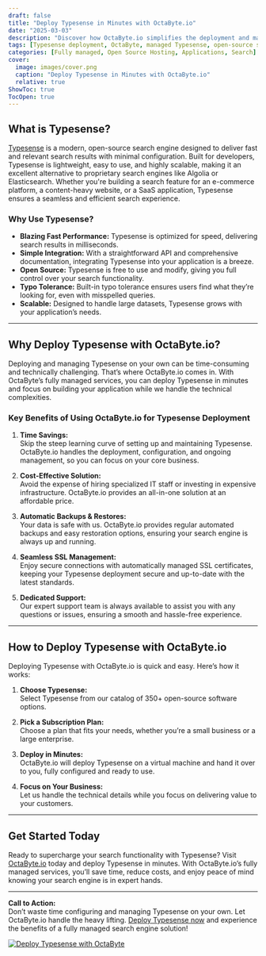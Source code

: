 ```yaml
---
draft: false
title: "Deploy Typesense in Minutes with OctaByte.io"
date: "2025-03-03"
description: "Discover how OctaByte.io simplifies the deployment and management of Typesense, a powerful open-source search engine. Save time, reduce costs, and enjoy seamless integration with OctaByte's fully managed services."
tags: [Typesense deployment, OctaByte, managed Typesense, open-source search engine, Typesense hosting, Typesense managed services, Typesense benefits, Typesense setup, Typesense integration, OctaByte Typesense]
categories: [Fully managed, Open Source Hosting, Applications, Search]
cover:
  image: images/cover.png
  caption: "Deploy Typesense in Minutes with OctaByte.io"
  relative: true
ShowToc: true
TocOpen: true
---
```



## What is Typesense?

[Typesense](https://typesense.org/) is a modern, open-source search engine designed to deliver fast and relevant search results with minimal configuration. Built for developers, Typesense is lightweight, easy to use, and highly scalable, making it an excellent alternative to proprietary search engines like Algolia or Elasticsearch. Whether you're building a search feature for an e-commerce platform, a content-heavy website, or a SaaS application, Typesense ensures a seamless and efficient search experience.

### Why Use Typesense?

- **Blazing Fast Performance:** Typesense is optimized for speed, delivering search results in milliseconds.  
- **Simple Integration:** With a straightforward API and comprehensive documentation, integrating Typesense into your application is a breeze.  
- **Open Source:** Typesense is free to use and modify, giving you full control over your search functionality.  
- **Typo Tolerance:** Built-in typo tolerance ensures users find what they’re looking for, even with misspelled queries.  
- **Scalable:** Designed to handle large datasets, Typesense grows with your application’s needs.  

---

## Why Deploy Typesense with OctaByte.io?

Deploying and managing Typesense on your own can be time-consuming and technically challenging. That’s where OctaByte.io comes in. With OctaByte’s fully managed services, you can deploy Typesense in minutes and focus on building your application while we handle the technical complexities.

### Key Benefits of Using OctaByte.io for Typesense Deployment

1. **Time Savings:**  
   Skip the steep learning curve of setting up and maintaining Typesense. OctaByte.io handles the deployment, configuration, and ongoing management, so you can focus on your core business.  

2. **Cost-Effective Solution:**  
   Avoid the expense of hiring specialized IT staff or investing in expensive infrastructure. OctaByte.io provides an all-in-one solution at an affordable price.  

3. **Automatic Backups & Restores:**  
   Your data is safe with us. OctaByte.io provides regular automated backups and easy restoration options, ensuring your search engine is always up and running.  

4. **Seamless SSL Management:**  
   Enjoy secure connections with automatically managed SSL certificates, keeping your Typesense deployment secure and up-to-date with the latest standards.  

5. **Dedicated Support:**  
   Our expert support team is always available to assist you with any questions or issues, ensuring a smooth and hassle-free experience.  

---

## How to Deploy Typesense with OctaByte.io

Deploying Typesense with OctaByte.io is quick and easy. Here’s how it works:  

1. **Choose Typesense:**  
   Select Typesense from our catalog of 350+ open-source software options.  

2. **Pick a Subscription Plan:**  
   Choose a plan that fits your needs, whether you’re a small business or a large enterprise.  

3. **Deploy in Minutes:**  
   OctaByte.io will deploy Typesense on a virtual machine and hand it over to you, fully configured and ready to use.  

4. **Focus on Your Business:**  
   Let us handle the technical details while you focus on delivering value to your customers.  

---

## Get Started Today  

Ready to supercharge your search functionality with Typesense? Visit [OctaByte.io](https://octabyte.io) today and deploy Typesense in minutes. With OctaByte.io’s fully managed services, you’ll save time, reduce costs, and enjoy peace of mind knowing your search engine is in expert hands.  

---

**Call to Action:**  
Don’t waste time configuring and managing Typesense on your own. Let OctaByte.io handle the heavy lifting. [Deploy Typesense now](https://octabyte.io) and experience the benefits of a fully managed search engine solution!

[![Deploy Typesense with OctaByte](/images/deploy-on-octabyte.png)](https://octabyte.io/fully-managed-open-source-services/applications/search/typesense)